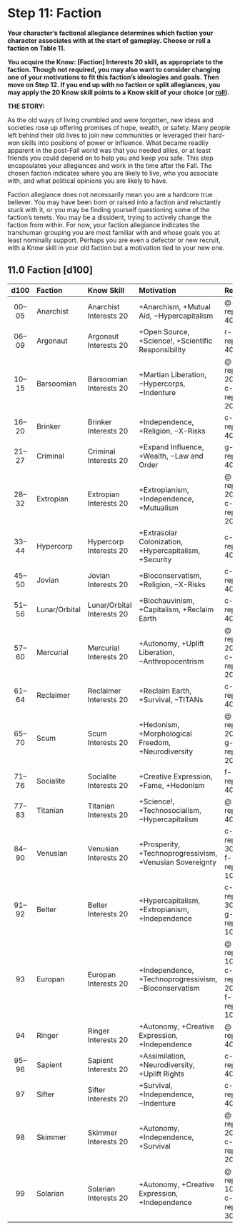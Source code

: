 # Step 11: Faction

<!-- CLEANED div class="no-margin" -->
<!-- CLEANED blockquote class="header-bg" -->

**Your character’s factional allegiance determines which faction your character associates with at the start of gameplay. Choose or roll a faction on Table 11.**

**You acquire the Know: \[Faction\] Interests 20 skill, as appropriate to the faction. Though not required, you may also want to consider changing one of your motivations to fit this faction’s ideologies and goals. Then move on Step 12. If you end up with no faction or split allegiances, you may apply the 20 Know skill points to a Know skill of your choice (or [roll](24-skill-tables.md#know-fields-d100)).**

<!-- CLEANED /blockquote -->

<!-- CLEANED blockquote -->

**THE STORY:**

As the old ways of living crumbled and were forgotten, new ideas and societies rose up offering promises of hope, wealth, or safety. Many people left behind their old lives to join new communities or leveraged their hard-won skills into positions of power or influence. What became readily apparent in the post-Fall world was that you needed allies, or at least friends you could depend on to help you and keep you safe. This step encapsulates your allegiances and work in the time after the Fall. The chosen faction indicates where you are likely to live, who you associate with, and what political opinions you are likely to have.

Faction allegiance does not necessarily mean you are a hardcore true believer. You may have been born or raised into a faction and reluctantly stuck with it, or you may be finding yourself questioning some of the faction’s tenets. You may be a dissident, trying to actively change the faction from within. For now, your faction allegiance indicates the transhuman grouping you are most familiar with and whose goals you at least nominally support. Perhaps you are even a defector or new recruit, with a Know skill in your old faction but a motivation tied to your new one.

<!-- CLEANED /blockquote -->
<!-- CLEANED /div -->

<!-- CLEANED blockquote class="table" -->

## 11.0 Faction \[d100\]

<!-- CLEANED div class="tnw1" -->

| d100  | Faction       | Know Skill                 | Motivation                                               | Rep                          |
| :---: | :------------ | :------------------------- | :------------------------------------------------------- | :--------------------------- |
| 00–05 | Anarchist     | Anarchist Interests 20     | +Anarchism, +Mutual Aid, −Hypercapitalism                | @-rep 40                     |
| 06–09 | Argonaut      | Argonaut Interests 20      | +Open Source, +Science!, +Scientific Responsibility      | r-rep 40                     |
| 10–15 | Barsoomian    | Barsoomian Interests 20    | +Martian Liberation, −Hypercorps, −Indenture             | @-rep 20, c-rep 20           |
| 16–20 | Brinker       | Brinker Interests 20       | +Independence, +Religion, −X-Risks                       | c-rep 40                     |
| 21–27 | Criminal      | Criminal Interests 20      | +Expand Influence, +Wealth, −Law and Order               | g-rep 40                     |
| 28–32 | Extropian     | Extropian Interests 20     | +Extropianism, +Independence, +Mutualism                 | @-rep 20, c-rep 20           |
| 33–44 | Hypercorp     | Hypercorp Interests 20     | +Extrasolar Colonization, +Hypercapitalism, +Security    | c-rep 40                     |
| 45–50 | Jovian        | Jovian Interests 20        | +Bioconservatism, +Religion, −X-Risks                    | c-rep 40                     |
| 51–56 | Lunar/Orbital | Lunar/Orbital Interests 20 | +Biochauvinism, +Capitalism, +Reclaim Earth              | c-rep 40                     |
| 57–60 | Mercurial     | Mercurial Interests 20     | +Autonomy, +Uplift Liberation, −Anthropocentrism         | @-rep 20, c-rep 20           |
| 61–64 | Reclaimer     | Reclaimer Interests 20     | +Reclaim Earth, +Survival, −TITANs                       | c-rep 40                     |
| 65–70 | Scum          | Scum Interests 20          | +Hedonism, +Morphological Freedom, +Neurodiversity       | @-rep 20, g-rep 20           |
| 71–76 | Socialite     | Socialite Interests 20     | +Creative Expression, +Fame, +Hedonism                   | f-rep 40                     |
| 77–83 | Titanian      | Titanian Interests 20      | +Science!, +Technosocialism, −Hypercapitalism            | @-rep 40                     |
| 84–90 | Venusian      | Venusian Interests 20      | +Prosperity, +Technoprogressivism, +Venusian Sovereignty | c-rep 30, f-rep 10           |
| 91–92 | Belter        | Belter Interests 20        | +Hypercapitalism, +Extropianism, +Independence           | c-rep 30, g-rep 10           |
|  93   | Europan       | Europan Interests 20       | +Independence, +Technoprogressivism, −Bioconservatism    | @-rep 10, c-rep 20, f-rep 10 |
|  94   | Ringer        | Ringer Interests 20        | +Autonomy, +Creative Expression, +Independence           | @-rep 40                     |
| 95–96 | Sapient       | Sapient Interests 20       | +Assimilation, +Neurodiversity, +Uplift Rights           | c-rep 40                     |
|  97   | Sifter        | Sifter Interests 20        | +Survival, +Independence, −Indenture                     | c-rep 40                     |
|  98   | Skimmer       | Skimmer Interests 20       | +Autonomy, +Independence, +Survival                      | @-rep 20, c-rep 20           |
|  99   | Solarian      | Solarian Interests 20      | +Autonomy, +Creative Expression, +Independence           | @-rep 10, c-rep 30           |

<!-- CLEANED /div -->
<!-- CLEANED /blockquote -->
